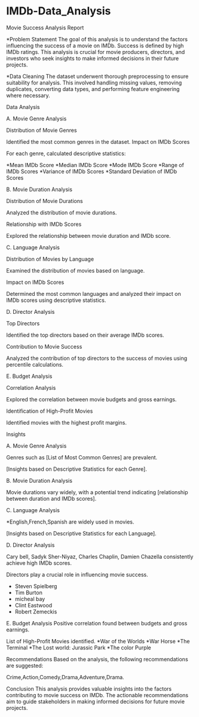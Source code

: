# IMDb-Data_Analysis

Movie Success Analysis Report

*Problem Statement
The goal of this analysis is to understand the factors influencing the success of a movie on IMDb. Success is defined by high IMDb ratings. This analysis is crucial for movie producers, directors, and investors who seek insights to make informed decisions in their future projects.

*Data Cleaning
The dataset underwent thorough preprocessing to ensure suitability for analysis. This involved handling missing values, removing duplicates, converting data types, and performing feature engineering where necessary.

Data Analysis

A. Movie Genre Analysis

Distribution of Movie Genres

Identified the most common genres in the dataset.
Impact on IMDb Scores

For each genre, calculated descriptive statistics:

*Mean IMDb Score
*Median IMDb Score
*Mode IMDb Score
*Range of IMDb Scores
*Variance of IMDb Scores
*Standard Deviation of IMDb Scores


B. Movie Duration Analysis

Distribution of Movie Durations

Analyzed the distribution of movie durations.

Relationship with IMDb Scores

Explored the relationship between movie duration and IMDb score.


C. Language Analysis

Distribution of Movies by Language

Examined the distribution of movies based on language.

Impact on IMDb Scores

Determined the most common languages and analyzed their impact on IMDb scores using descriptive statistics.


D. Director Analysis

Top Directors

Identified the top directors based on their average IMDb scores.

Contribution to Movie Success

Analyzed the contribution of top directors to the success of movies using percentile calculations.


E. Budget Analysis

Correlation Analysis

Explored the correlation between movie budgets and gross earnings.

Identification of High-Profit Movies

Identified movies with the highest profit margins.

Insights

A. Movie Genre Analysis

Genres such as [List of Most Common Genres] are prevalent.

[Insights based on Descriptive Statistics for each Genre].


B. Movie Duration Analysis

Movie durations vary widely, with a potential trend indicating [relationship between duration and IMDb scores].


C. Language Analysis

*English,French,Spanish are widely used in movies.

[Insights based on Descriptive Statistics for each Language].

D. Director Analysis

Cary bell, Sadyk Sher-Niyaz, Charles Chaplin, Damien Chazella consistently achieve high IMDb scores.

Directors play a crucial role in influencing movie success.
* Steven Spielberg
* Tim Burton
* micheal bay
* Clint Eastwood
* Robert Zemeckis
  

E. Budget Analysis
Positive correlation found between budgets and gross earnings.

List of High-Profit Movies identified.
*War of the Worlds
*War Horse
*The Terminal
*The Lost world: Jurassic Park
*The color Purple

Recommendations
Based on the analysis, the following recommendations are suggested:

Crime,Action,Comedy,Drama,Adventure,Drama.

Conclusion
This analysis provides valuable insights into the factors contributing to movie success on IMDb. The actionable recommendations aim to guide stakeholders in making informed decisions for future movie projects.
